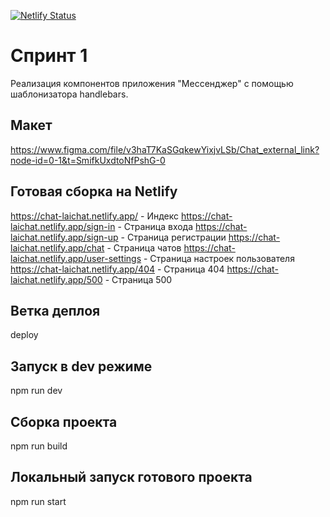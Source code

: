 [![Netlify Status](https://api.netlify.com/api/v1/badges/4061e76d-183b-473f-acfa-8a73c7c32c17/deploy-status)](https://app.netlify.com/sites/chat-laichat/deploys)
<br>
# Спринт 1
Реализация компонентов приложения "Мессенджер" с помощью шаблонизатора handlebars.

## Макет
https://www.figma.com/file/v3haT7KaSGqkewYixjvLSb/Chat_external_link?node-id=0-1&t=SmifkUxdtoNfPshG-0

## Готовая сборка на Netlify
https://chat-laichat.netlify.app/ - Индекс
https://chat-laichat.netlify.app/sign-in - Страница входа
https://chat-laichat.netlify.app/sign-up - Страница регистрации
https://chat-laichat.netlify.app/chat - Страница чатов
https://chat-laichat.netlify.app/user-settings - Страница настроек пользователя
https://chat-laichat.netlify.app/404 - Страница 404
https://chat-laichat.netlify.app/500 - Страница 500

## Ветка деплоя
deploy

## Запуск в dev режиме
npm run dev

## Сборка проекта
npm run build

## Локальный запуск готового проекта
npm run start
